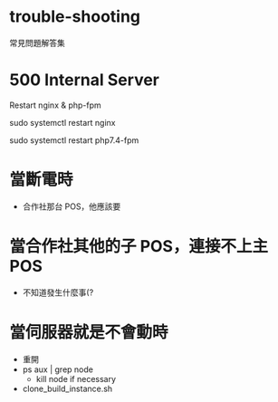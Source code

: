 # trouble-shooting
常見問題解答集

# 500 Internal Server
Restart nginx & php-fpm

sudo systemctl restart nginx

sudo systemctl restart php7.4-fpm

# 當斷電時

- 合作社那台 POS，他應該要


# 當合作社其他的子 POS，連接不上主 POS

- 不知道發生什麼事(?


# 當伺服器就是不會動時

- 重開
- ps aux | grep node
  - kill node if necessary
- clone_build_instance.sh
